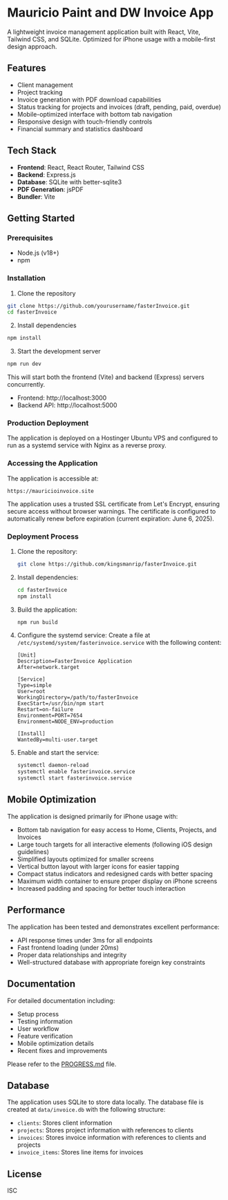 # Mauricio Paint and DW Invoice App

A lightweight invoice management application built with React, Vite, Tailwind CSS, and SQLite. Optimized for iPhone usage with a mobile-first design approach.

## Features

- Client management
- Project tracking
- Invoice generation with PDF download capabilities
- Status tracking for projects and invoices (draft, pending, paid, overdue)
- Mobile-optimized interface with bottom tab navigation
- Responsive design with touch-friendly controls
- Financial summary and statistics dashboard

## Tech Stack

- **Frontend**: React, React Router, Tailwind CSS
- **Backend**: Express.js
- **Database**: SQLite with better-sqlite3
- **PDF Generation**: jsPDF
- **Bundler**: Vite

## Getting Started

### Prerequisites

- Node.js (v18+)
- npm

### Installation

1. Clone the repository
```bash
git clone https://github.com/yourusername/fasterInvoice.git
cd fasterInvoice
```

2. Install dependencies
```bash
npm install
```

3. Start the development server
```bash
npm run dev
```

This will start both the frontend (Vite) and backend (Express) servers concurrently.

- Frontend: http://localhost:3000
- Backend API: http://localhost:5000

### Production Deployment

The application is deployed on a Hostinger Ubuntu VPS and configured to run as a systemd service with Nginx as a reverse proxy.

### Accessing the Application

The application is accessible at:

```
https://mauricioinvoice.site
```

The application uses a trusted SSL certificate from Let's Encrypt, ensuring secure access without browser warnings. The certificate is configured to automatically renew before expiration (current expiration: June 6, 2025).

### Deployment Process

1. Clone the repository:
   ```bash
   git clone https://github.com/kingsmanrip/fasterInvoice.git
   ```

2. Install dependencies:
   ```bash
   cd fasterInvoice
   npm install
   ```

3. Build the application:
   ```bash
   npm run build
   ```

4. Configure the systemd service:
   Create a file at `/etc/systemd/system/fasterinvoice.service` with the following content:
   ```
   [Unit]
   Description=FasterInvoice Application
   After=network.target

   [Service]
   Type=simple
   User=root
   WorkingDirectory=/path/to/fasterInvoice
   ExecStart=/usr/bin/npm start
   Restart=on-failure
   Environment=PORT=7654
   Environment=NODE_ENV=production

   [Install]
   WantedBy=multi-user.target
   ```

5. Enable and start the service:
   ```bash
   systemctl daemon-reload
   systemctl enable fasterinvoice.service
   systemctl start fasterinvoice.service
   ```

## Mobile Optimization

The application is designed primarily for iPhone usage with:

- Bottom tab navigation for easy access to Home, Clients, Projects, and Invoices
- Large touch targets for all interactive elements (following iOS design guidelines)
- Simplified layouts optimized for smaller screens
- Vertical button layout with larger icons for easier tapping
- Compact status indicators and redesigned cards with better spacing
- Maximum width container to ensure proper display on iPhone screens
- Increased padding and spacing for better touch interaction

## Performance

The application has been tested and demonstrates excellent performance:

- API response times under 3ms for all endpoints
- Fast frontend loading (under 20ms)
- Proper data relationships and integrity
- Well-structured database with appropriate foreign key constraints

## Documentation

For detailed documentation including:
- Setup process
- Testing information
- User workflow
- Feature verification
- Mobile optimization details
- Recent fixes and improvements

Please refer to the [PROGRESS.md](./PROGRESS.md) file.

## Database

The application uses SQLite to store data locally. The database file is created at `data/invoice.db` with the following structure:

- `clients`: Stores client information
- `projects`: Stores project information with references to clients
- `invoices`: Stores invoice information with references to clients and projects
- `invoice_items`: Stores line items for invoices

## License

ISC
